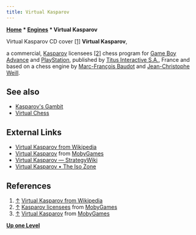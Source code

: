 ```yaml
---
title: Virtual Kasparov
---
```

**[Home](Home "Home") \* [Engines](Engines "Engines") \* Virtual Kasparov**



 [](http://en.wikipedia.org/wiki/File:Virtual_Kasparov_Coverart.png) Virtual Kasparov CD cover <a id="cite-note-1" href="#cite-ref-1">[1]</a> 
**Virtual Kasparov**,  

a commercial, [Kasparov](Garry_Kasparov "Garry Kasparov") licensees <a id="cite-note-2" href="#cite-ref-2">[2]</a> chess program for [Game Boy Advance](https://en.wikipedia.org/wiki/Game_Boy_Advance) and [PlayStation](https://en.wikipedia.org/wiki/PlayStation_%28console%29), published by [Titus Interactive S.A.](index.php?title=Titus&action=edit&redlink=1 "Titus (page does not exist)"), France and based on a chess engine by [Marc-François Baudot](Marc-Fran%C3%A7ois_Baudot "Marc-François Baudot") and [Jean-Christophe Weill](Jean-Christophe_Weill "Jean-Christophe Weill"). 



## See also


* [Kasparov's Gambit](Kasparov%27s_Gambit "Kasparov's Gambit")
* [Virtual Chess](Virtual_Chess "Virtual Chess")


## External Links


* [Virtual Kasparov from Wikipedia](https://en.wikipedia.org/wiki/Virtual_Kasparov)
* [Virtual Kasparov](https://www.mobygames.com/game/virtual-kasparov) from [MobyGames](https://en.wikipedia.org/wiki/MobyGames)
* [Virtual Kasparov — StrategyWiki](http://strategywiki.org/wiki/Virtual_Kasparov)
* [Virtual Kasparov • The Iso Zone](http://theisozone.com/downloads/playstation/psx-isos/virtual-kaparov/)


## References


1. <a id="cite-ref-1" href="#cite-note-1">↑</a> [Virtual Kasparov from Wikipedia](https://en.wikipedia.org/wiki/Virtual_Kasparov)
2. <a id="cite-ref-2" href="#cite-note-2">↑</a> [Kasparov licensees](https://www.mobygames.com/game-group/kasparov-licensees) from [MobyGames](https://en.wikipedia.org/wiki/MobyGames)
3. <a id="cite-ref-3" href="#cite-note-3">↑</a> [Virtual Kasparov](https://www.mobygames.com/game/virtual-kasparov) from [MobyGames](https://en.wikipedia.org/wiki/MobyGames)

**[Up one Level](Engines "Engines")**







 
